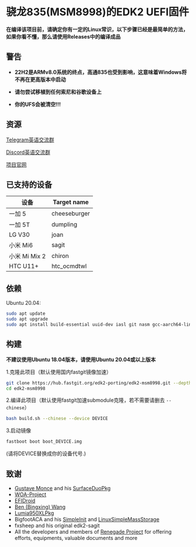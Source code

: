 # 骁龙835(MSM8998)的EDK2 UEFI固件

**在编译该项目前，请确定你有一定的Linux常识，以下步骤已经是最简单的方法，如果你看不懂，那么请使用Releases中的编译成品**

## 警告
- **22H2是ARMv8.0系统的终点，高通835也受到影响，这意味着Windows将不再在更高版本中启动**
- **请勿尝试移植到任何索尼和谷歌设备上**

- **你的UFS会被清空!!!**

## 资源

[Telegram英语交流群](https://t.me/joinchat/MNjTmBqHIokjweeN0SpoyA)

[Discord英语交流群](https://discord.gg/XXBWfag)

[项目官网](https://renegade-project.tech/)

## 已支持的设备

| 设备                | Target name            |
|---------------------|------------------------|
| 一加 5              | cheeseburger           |
| 一加 5T             | dumpling               |
| LG V30              | joan                   |
| 小米 Mi6            | sagit                  |
| 小米 Mi Mix 2       | chiron                 |
| HTC U11+            | htc_ocmdtwl            |

## 依赖

Ubuntu 20.04:

```bash
sudo apt update
sudo apt upgrade
sudo apt install build-essential uuid-dev iasl git nasm gcc-aarch64-linux-gnu abootimg python3-distutils python3-pil python3-git gettext
```

## 构建

**不建议使用Ubuntu 18.04版本，请使用Ubuntu 20.04或以上版本**

1.克隆此项目（默认使用国内fastgit镜像加速）

```bash
git clone https://hub.fastgit.org/edk2-porting/edk2-msm8998.git --depth=1
cd edk2-msm8998
```

2.编译此项目（默认使用fastgit加速submodule克隆，若不需要请删去 `--chinese`）

```bash
bash build.sh --chinese --device DEVICE
```

3.启动镜像

```bash
fastboot boot boot_DEVICE.img
```

(请将DEVICE替换成你的设备代号.)

## 致谢
- [Gustave Monce](https://github.com/gus33000) and his [SurfaceDuoPkg](https://github.com/WOA-Project/SurfaceDuoPkg)
- [WOA-Project](https://github.com/WOA-Project)
- [EFIDroid](https://github.com/efidroid)
- [Ben (Bingxing) Wang](https://github.com/imbushuo/)
- [Lumia950XLPkg](https://github.com/WOA-Project/Lumia950XLPkg)
- BigfootACA and his [SimpleInit](https://github.com/BigfootACA/simple-init) and [LinuxSimpleMassStorage](https://github.com/BigfootACA/linux-simple-mass-storage)
- fxsheep and his original edk2-sagit
- All the developers and members of [Renegade Project](https://github.com/edk2-porting/) for offering efforts, equipments, valuable documents and more

